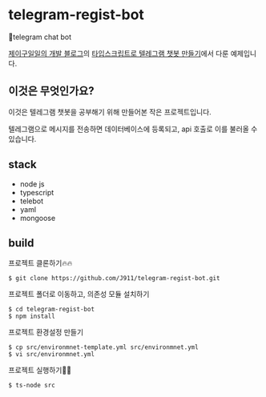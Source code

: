# telegram-regist-bot
💬telegram chat bot

[제이구일일의 개발 블로그](https://j911.me)의 [타입스크립트로 텔레그램 챗봇 만들기](https://j911.me/2018/09/create-telegrambot-with-typescript.html)에서 다룬 예제입니다.

## 이것은 무엇인가요?
이것은 텔레그램 챗봇을 공부해기 위해 만들어본 작은 프로젝트입니다.

텔레그램으로 메시지를 전송하면 데이터베이스에 등록되고, api 호출로 이를 불러올 수 있습니다.

## stack
- node js
- typescript
- telebot
- yaml
- mongoose

## build
프로젝트 클론하기🔥🔥
```
$ git clone https://github.com/J911/telegram-regist-bot.git
```
프로젝트 폴더로 이동하고, 의존성 모듈 설치하기
```
$ cd telegram-regist-bot
$ npm install
```
프로젝트 환경설정 만들기
```
$ cp src/environmnet-template.yml src/environmnet.yml 
$ vi src/environmnet.yml
```
프로젝트 실행하기🙌🙌
```
$ ts-node src
```
